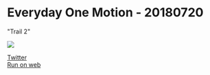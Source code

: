 # Everyday One Motion - 20180720  

"Trail 2"  

![](https://i.imgur.com/3zzztEd.gif)  

[Twitter](https://twitter.com/motions_work/status/1020112614628577280)  
[Run on web](http://fms-cat-eom.github.io/20180720/dist)  
